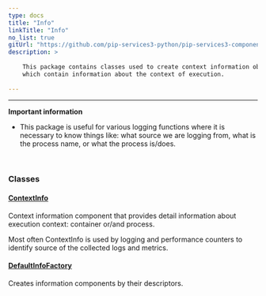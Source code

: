 ```yaml
---
type: docs
title: "Info"
linkTitle: "Info"
no_list: true
gitUrl: "https://github.com/pip-services3-python/pip-services3-components-python"
description: >
   
    This package contains classes used to create context information objects, 
    which contain information about the context of execution.
    
---
```

---

**Important information**
- This package is useful for various logging functions where it is necessary to know things like: what source we are logging from, what is 
    the process name, or what the process is/does. 

<div class="module-body"> 

<br>

### Classes

#### [ContextInfo](context_info)
Context information component that provides detail information
about execution context: container or/and process.

Most often ContextInfo is used by logging and performance counters
to identify source of the collected logs and metrics.


#### [DefaultInfoFactory](default_info_factory)
Creates information components by their descriptors.

</div>
